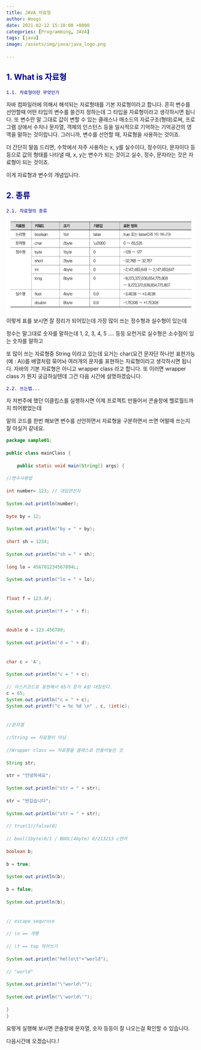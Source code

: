 ```yaml
---
title: JAVA_자료형
author: Woogi
date: 2021-02-12 15:10:00 +0800
categories: [Programming, JAVA]
tags: [java]
image: /assets/img/java/java_logo.png

---
```


## <span style="color:darkblue">1. What is 자료형</span>

<span style="color:darkblue">`1.1. 자료형이란 무엇인가`</span>

자바 컴파일러에 의해서 해석되는 자료형태를 기본 자료형이라고 합니다. 흔히 변수를 선언할때 어떤 타입의 변수를 쓸건지 정하는데 그 타입을 자료형이라고 생각하시면 됩니다. 또 변수란 말 그대로 값이 변할 수 있는 클래스나 매소드의 자료구조(형태)로써, 프로그램 상에서 수치나 문자열, 객체의 인스턴스 등을 일시적으로 기억하는 기억공간의 영역을 말하는 것이랍니다. 그러니까, 변수를 선언할 때, 자료형을 사용하는 것이죠.

더 간단히 말씀 드리면, 수학에서 자주 사용하는 x, y를 실수이다, 정수이다, 문자이다 등등으로 값의 형태를 나타낼 때, x, y는 변수가 되는 것이고 실수, 정수, 문자라는 것은 자료형이 되는 것이죠. 

이게 자료형과 변수의 개념입니다.

## <span style="color:darkblue">2. 종류</span>

<span style="color:darkblue">`2.1. 자료형의 종류`</span>

![img](/assets/img/java/java_01_01.png)

이렇게 표를 보시면 잘 정리가 되어있는데 가장 많이 쓰는 정수형과 실수형이 있는데 

정수는 말그대로 숫자를 말하는데 1, 2, 3, 4, 5 .... 등등 요런거로 실수형은 소수점이 있는 숫자를 말하고 

또 많이 쓰는 자료형중 String 이라고 있는데 요거는 char(요건 문자단 하나만 표현가능(예 : A))를 배열처럼 묶어놔 여러개의 문자를 표현하는 자료형이라고 생각하시면 됩니다. 자바의 기본 자료형은 아니고 wrapper class 라고 합니다. 또 이러면 wrapper class 가 뭔지 궁금하실텐데 그건 다음 시간에 설명하겠습니다.

<span style="color:darkblue">`2.2. 쓰는법...`</span>

자 저번주에 했던 이클립스를 실행하시면 이제 프로젝트 만들어서 콘솔창에 헬로월드까지 띄어봤었는데

밑의 코드를 한번 해보면 변수를 선언하면서 자료형을 구분하면서 쓰면 어떨때 쓰는지 잘 아실거 같네요.

```java
package sample01;

public class mainClass {
	
	public static void main(String[] args) {

//변수사용법

int number= 123; // 대입연산자

System.out.println(number);

byte by = 12;

System.out.println("by = " + by);

short sh = 1234;

System.out.println("sh = " + sh);

long lo = 456781234567894L;

System.out.println("lo = " + lo);


float f = 123.4F;

System.out.println("f = " + f);


double d = 123.456789;

System.out.println("d = " + d);


char c = 'A';

System.out.println("c = " + c);

// 아스키코드로 표현해서 65가 문자 A랑 대칭된다.
c = 65;
System.out.println("c = " + c);
System.out.printf("c = %c %d \n" , c, (int)c);


//문자열

//String == 자료형이 아님

//Wrapper class == 자료형을 클래스로 만들어놓은 것

String str;

str = "안녕하세요";

System.out.println("str = " + str);

str = "반갑습니다";

System.out.println("str = " + str);

// true(1)/false(0)

// bool(1byte)0/1 / BOOL(4byte) 0/213213 c언어

boolean b;

b = true;

System.out.println(b);

b = false;

System.out.println(b);


// escape sequrnce

// \n == 개행

// \t == tap 띄어쓰기

System.out.println("hello\t"+"world");

// "world"

System.out.println("\"world\"");

System.out.println("\'world\'");

}
}
```



요렇게 실행해 보시면 콘솔창에 문자열, 숫자 등등이 잘 나오는걸 확인할 수 있습니다.



다음시간에 오겠습니다.!